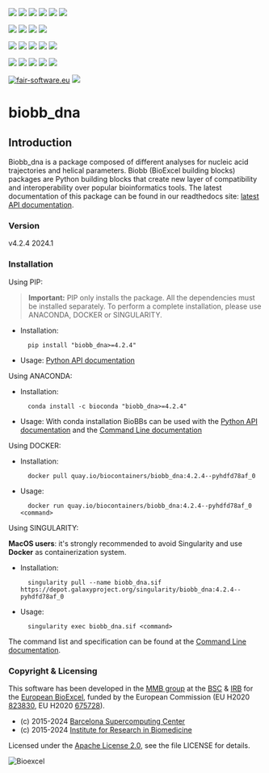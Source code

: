 [![](https://img.shields.io/github/v/tag/bioexcel/biobb_dna?label=Version)](https://GitHub.com/bioexcel/biobb_dna/tags/)
[![](https://img.shields.io/pypi/v/biobb-dna.svg?label=Pypi)](https://pypi.python.org/pypi/biobb-dna/)
[![](https://img.shields.io/conda/vn/bioconda/biobb_dna?label=Conda)](https://anaconda.org/bioconda/biobb_dna)
[![](https://img.shields.io/conda/dn/bioconda/biobb_dna?label=Conda%20Downloads)](https://anaconda.org/bioconda/biobb_dna)
[![](https://img.shields.io/badge/Docker-Quay.io-blue)](https://quay.io/repository/biocontainers/biobb_dna?tab=tags)
[![](https://img.shields.io/badge/Singularity-GalaxyProject-blue)](https://depot.galaxyproject.org/singularity/biobb_dna:4.2.4--pyhdfd78af_0)

[![](https://img.shields.io/badge/OS-Unix%20%7C%20MacOS-blue)](https://github.com/bioexcel/biobb_dna)
[![](https://img.shields.io/pypi/pyversions/biobb-dna.svg?label=Python%20Versions)](https://pypi.org/project/biobb-dna/)
[![](https://img.shields.io/badge/License-Apache%202.0-blue.svg)](https://opensource.org/licenses/Apache-2.0)
[![](https://img.shields.io/badge/Open%20Source%3f-Yes!-blue)](https://github.com/bioexcel/biobb_dna)

[![](https://readthedocs.org/projects/biobb-dna/badge/?version=latest&label=Docs)](https://biobb-dna.readthedocs.io/en/latest/?badge=latest)
[![](https://img.shields.io/website?down_message=Offline&label=Biobb%20Website&up_message=Online&url=https%3A%2F%2Fmmb.irbbarcelona.org%2Fbiobb%2F)](https://mmb.irbbarcelona.org/biobb/)
[![](https://img.shields.io/badge/Youtube-tutorials-blue?logo=youtube&logoColor=red)](https://www.youtube.com/@BioExcelCoE/search?query=biobb)
[![](https://zenodo.org/badge/DOI/10.1038/s41597-019-0177-4.svg)](https://doi.org/10.1038/s41597-019-0177-4)
[![](https://img.shields.io/endpoint?color=brightgreen&url=https%3A%2F%2Fapi.juleskreuer.eu%2Fcitation-badge.php%3Fshield%26doi%3D10.1038%2Fs41597-019-0177-4)](https://www.nature.com/articles/s41597-019-0177-4#citeas)

[![](https://docs.bioexcel.eu/biobb_dna/junit/testsbadge.svg)](https://docs.bioexcel.eu/biobb_dna/junit/report.html)
[![](https://docs.bioexcel.eu/biobb_dna/coverage/coveragebadge.svg)](https://docs.bioexcel.eu/biobb_dna/coverage/)
[![](https://docs.bioexcel.eu/biobb_dna/flake8/flake8badge.svg)](https://docs.bioexcel.eu/biobb_dna/flake8/)
[![](https://img.shields.io/github/last-commit/bioexcel/biobb_dna?label=Last%20Commit)](https://github.com/bioexcel/biobb_dna/commits/master)
[![](https://img.shields.io/github/issues/bioexcel/biobb_dna.svg?color=brightgreen&label=Issues)](https://GitHub.com/bioexcel/biobb_dna/issues/)

[![fair-software.eu](https://img.shields.io/badge/fair--software.eu-%E2%97%8F%20%20%E2%97%8F%20%20%E2%97%8F%20%20%E2%97%8F%20%20%E2%97%8F-green)](https://fair-software.eu)
[![](https://www.bestpractices.dev/projects/8847/badge)](https://www.bestpractices.dev/projects/8847)

[](https://bestpractices.coreinfrastructure.org/projects/8847/badge)

[//]: # (The previous line invisible link is for compatibility with the howfairis script https://github.com/fair-software/howfairis-github-action/tree/main wich uses the old bestpractices URL)

# biobb_dna

## Introduction
Biobb_dna is a package composed of different analyses for 
nucleic acid trajectories and helical parameters.
Biobb (BioExcel building blocks) packages are Python building blocks that
create new layer of compatibility and interoperability over popular
bioinformatics tools.
The latest documentation of this package can be found in our readthedocs site:
[latest API documentation](http://biobb-dna.readthedocs.io/en/latest/).

### Version
v4.2.4 2024.1

### Installation
Using PIP:

> **Important:** PIP only installs the package. All the dependencies must be installed separately. To perform a complete installation, please use ANACONDA, DOCKER or SINGULARITY.

* Installation:


        pip install "biobb_dna>=4.2.4"


* Usage: [Python API documentation](https://biobb-dna.readthedocs.io/en/latest/modules.html)

Using ANACONDA:

* Installation:


        conda install -c bioconda "biobb_dna>=4.2.4"


* Usage: With conda installation BioBBs can be used with the [Python API documentation](https://biobb-dna.readthedocs.io/en/latest/modules.html) and the [Command Line documentation](https://biobb-dna.readthedocs.io/en/latest/command_line.html)

Using DOCKER:

* Installation:


        docker pull quay.io/biocontainers/biobb_dna:4.2.4--pyhdfd78af_0


* Usage:


        docker run quay.io/biocontainers/biobb_dna:4.2.4--pyhdfd78af_0 <command>

Using SINGULARITY:

**MacOS users**: it's strongly recommended to avoid Singularity and use **Docker** as containerization system.

* Installation:


        singularity pull --name biobb_dna.sif https://depot.galaxyproject.org/singularity/biobb_dna:4.2.4--pyhdfd78af_0


* Usage:


        singularity exec biobb_dna.sif <command>

The command list and specification can be found at the [Command Line documentation](https://biobb-dna.readthedocs.io/en/latest/command_line.html).

### Copyright & Licensing
This software has been developed in the [MMB group](http://mmb.irbbarcelona.org) at the [BSC](http://www.bsc.es/) & [IRB](https://www.irbbarcelona.org/) for the [European BioExcel](http://bioexcel.eu/), funded by the European Commission (EU H2020 [823830](http://cordis.europa.eu/projects/823830), EU H2020 [675728](http://cordis.europa.eu/projects/675728)).

* (c) 2015-2024 [Barcelona Supercomputing Center](https://www.bsc.es/)
* (c) 2015-2024 [Institute for Research in Biomedicine](https://www.irbbarcelona.org/)

Licensed under the
[Apache License 2.0](https://www.apache.org/licenses/LICENSE-2.0), see the file LICENSE for details.

![](https://bioexcel.eu/wp-content/uploads/2019/04/Bioexcell_logo_1080px_transp.png "Bioexcel")